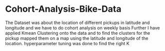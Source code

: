 # Cohort-Analysis-Bike-Data
The Dataset was about the location of different pickups in latitude and longitude and we have to do cohort analysis on weekly basis
Further I have applied Kmean Clustering onto the data and to find the clusters for the pickup mapped them on a map using the latitude and longitude of the location.
hyperparameter tuning was done to find the right K
